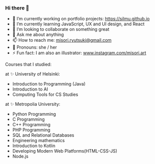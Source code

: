 ### Hi there 👋

- 🔭 I’m currently working on portfolio projects: https://silmu.github.io
- 🌱 I’m currently learning JavaScript, UX and UI design, and React
- 👯 I’m looking to collaborate on something great
- 💬 Ask me about anything
- 📫 How to reach me: misori.ryutsuki@gmail.com
- 👾 Pronouns: she / her
- ⚡ Fun fact: I am also an illustrator: www.instagram.com/misori.art

Courses that I studied:

at ✨ University of Helsinki:
  - Introduction to Programming (Java)
  - Introduction to AI
  - Computing Tools for CS Studies
  
at ✨ Metropolia University:
  - Python Programming
  - C Programming
  - C++ Programming  
  - PHP Programming
  - SQL and Relational Databases
  - Engineering mathematics
  - Introduction to Kotlin
  - Developing Modern Web Platforms(HTML-CSS-JS)
  - Node.js

